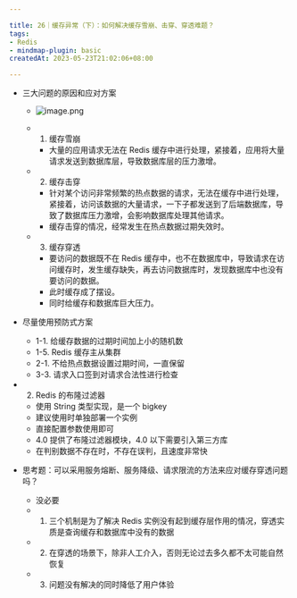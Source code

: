 ```yaml
---

title: 26｜缓存异常（下）：如何解决缓存雪崩、击穿、穿透难题？
tags:
- Redis
- mindmap-plugin: basic
createdAt: 2023-05-23T21:02:06+08:00

---
```


- 三大问题的原因和应对方案
  - ![image.png](https://cdn.jsdelivr.net/gh/11ze/static/images/redis-26-1.png)

  - 1. 缓存雪崩

    - 大量的应用请求无法在 Redis 缓存中进行处理，紧接着，应用将大量请求发送到数据库层，导致数据库层的压力激增。

  - 2. 缓存击穿

    - 针对某个访问非常频繁的热点数据的请求，无法在缓存中进行处理，紧接着，访问该数据的大量请求，一下子都发送到了后端数据库，导致了数据库压力激增，会影响数据库处理其他请求。
    - 缓存击穿的情况，经常发生在热点数据过期失效时。

  - 3. 缓存穿透

    - 要访问的数据既不在 Redis 缓存中，也不在数据库中，导致请求在访问缓存时，发生缓存缺失，再去访问数据库时，发现数据库中也没有要访问的数据。
    - 此时缓存成了摆设。
    - 同时给缓存和数据库巨大压力。

- 尽量使用预防式方案

  - 1-1. 给缓存数据的过期时间加上小的随机数
  - 1-5. Redis 缓存主从集群
  - 2-1. 不给热点数据设置过期时间，一直保留
  - 3-3. 请求入口签到对请求合法性进行检查

- 2. Redis 的布隆过滤器

  - 使用 String 类型实现，是一个 bigkey
  - 建议使用时单独部署一个实例
  - 直接配置参数使用即可
  - 4.0 提供了布隆过滤器模块，4.0 以下需要引入第三方库
  - 在判别数据不存在时，不存在误判，且速度非常快

- 思考题：可以采用服务熔断、服务降级、请求限流的方法来应对缓存穿透问题吗？

  - 没必要
  - 1. 三个机制是为了解决 Redis 实例没有起到缓存层作用的情况，穿透实质是查询缓存和数据库中没有的数据
  - 2. 在穿透的场景下，除非人工介入，否则无论过去多久都不太可能自然恢复
  - 3. 问题没有解决的同时降低了用户体验
